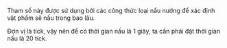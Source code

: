 Tham số này được sử dụng bởi các công thức loại nấu nướng để xác định vật phẩm sẽ nấu trong bao lâu.

Đơn vị là tick, vậy nên để có thời gian nấu là 1 giây, ta cần phải đặt thời gian nấu là 20 tick.